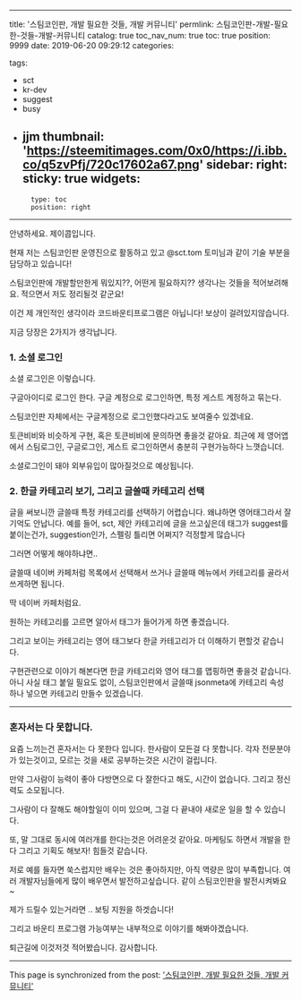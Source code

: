 
---
title: '스팀코인판, 개발 필요한 것들, 개발 커뮤니티'
permlink: 스팀코인판-개발-필요한-것들-개발-커뮤니티
catalog: true
toc_nav_num: true
toc: true
position: 9999
date: 2019-06-20 09:29:12
categories:

tags:
- sct
- kr-dev
- suggest
- busy
- jjm
thumbnail: 'https://steemitimages.com/0x0/https://i.ibb.co/q5zvPfj/720c17602a67.png'
sidebar:
    right:
        sticky: true
widgets:
    -
        type: toc
        position: right
---


안녕하세요. 제이콥입니다.

현재 저는 스팀코인판 운영진으로 활동하고 있고 @sct.tom 토미님과 같이 기술 부분을 담당하고 있습니다!

스팀코인판에 개발할만한게 뭐있지??, 어떤게 필요하지?? 
생각나는 것들을 적어보려해요. 적으면서 저도 정리될것 같군요!

이건 제 개인적인 생각이라 코드바운티프로그램은 아닙니다!
보상이 걸려있지않습니다.

지금 당장은 2가지가 생각납니다.

### 1. 소셜 로그인

소셜 로그인은 이렇습니다.

구글아이디로 로그인 한다. 구글 계정으로 로그인하면, 특정 게스트 계정하고 묶는다. 

스팀코인판 자체에서는 구글계정으로 로그인했다라고도 보여줄수 있겠네요.

토큰비비와 비슷하게 구현, 혹은 토큰비비에 문의하면 좋을것 같아요. 최근에 제 영어앱에서 스팀로그인, 구글로그인, 게스트 로그인하면서 충분히 구현가능하다 느꼇습니더.

소셜로그인이 돼야 외부유입이 많아질것으로 예상됩니다.

### 2. 한글 카테고리 보기, 그리고 글쓸때 카테고리 선택

글을 써보니깐 글쓸때 특정 카테고리를 선택하기 어렵습니다. 왜냐하면 영어태그라서 잘 기억도 안납니다. 예를 들어, sct, 제안 카테고리에 글을 쓰고싶은데 태그가 suggest를붙이는건가, suggestion인가, 스펠링 틀리면 어쩌지? 걱정할게 많습니다

그러면 어떻게 해야하냐면..

글쓸때 네이버 카페처럼 목록에서 선택해서 쓰거나
글쓸때 메뉴에서 카테고리를 골라서 쓰게하면 됩니다.

딱 네이버 카페처럼요.

원하는 카테고리를 고르면 알아서 태그가 들어가게 하면 좋겠습니다.

그리고 보이는 카테고리는 영어 태그보다 한글 카테고리가 더 이해하기 편할것 같습니다.

구현관련으로 이야기 해본다면
한글 카테고리와 영어 태그를 맵핑하면 좋을것 같습니다. 아니 사실 태그 붙일 필요도 없이, 스팀코인판에서 글쓸때 jsonmeta에 카테고리 속성 하나 넣으면 카테고리 만들수 있겠습니다.

---

### 혼자서는 다 못합니다.

요즘 느끼는건 혼자서는 다 못한다 입니다.
한사람이 모든걸 다 못합니다. 각자 전문분야가 있는것이고, 모르는 것을 새로 공부하는것은 시간이 걸립니다. 

만약 그사람이 능력이 좋아 다방면으로 다 잘한다고 해도, 시간이 없습니다. 그리고 정신력도 소모됩니다.

그사람이 다 잘해도 해야할일이 이미 있으며, 그걸 다 끝내야 새로운 일을 할 수 있습니다.

또, 말 그대로 동시에 여러개를 한다는것은 어려운것 같아요. 마케팅도 하면서 개발을 한다 그리고 기획도 해보자! 힘들것 같습니다.

저로 예를 들자면 쑥스럽지만 
배우는 것은 좋아하지만, 아직 역량은 많이 부족합니다.
여러 개발자님들에게 많이 배우면서 발전하고싶습니다.
같이 스팀코인판을 발전시켜봐요~

제가 드릴수 있는거라면 ..
보팅 지원을 하겟습니다! 

그리고 바운티 프로그램 가능여부는 내부적으로 이야기를 해봐야겠습니다.

퇴근길에 이것저것 적어봤습니다.
감사합니다.



- - -

This page is synchronized from the post: ['스팀코인판, 개발 필요한 것들, 개발 커뮤니티'](https://steempeak.com/@jacobyu/7pff6z)
